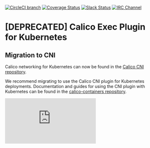 [![CircleCI branch](https://img.shields.io/circleci/project/projectcalico/calico-kubernetes/master.svg)](https://circleci.com/gh/projectcalico/calico-kubernetes/tree/master)
[![Coverage Status](https://coveralls.io/repos/projectcalico/calico-kubernetes/badge.svg?branch=master&service=github)](https://coveralls.io/github/projectcalico/calico-kubernetes?branch=master)
[![Slack Status](https://slack.projectcalico.org/badge.svg)](https://slack.projectcalico.org)
[![IRC Channel](https://img.shields.io/badge/irc-%23calico-blue.svg)](https://kiwiirc.com/client/irc.freenode.net/#calico)

# [DEPRECATED] Calico Exec Plugin for Kubernetes
## Migration to CNI
Calico networking for Kubernetes can now be found in the [Calico CNI repository](https://github.com/projectcalico/calico-cni). 

We recommend migrating to use the Calico CNI plugin for Kubernetes deployments.  Documentation and guides for using the
CNI plugin with Kubernetes can be found in the [calico-containers
repository](http://docs.projectcalico.org).

[![Analytics](https://ga-beacon.appspot.com/UA-52125893-3/calico-kubernetes/README.md?pixel)](https://github.com/igrigorik/ga-beacon)

